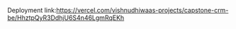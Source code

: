 Deployment link:https://vercel.com/vishnudhiwaas-projects/capstone-crm-be/HhztpQyR3DdhjU6S4n46LgmRqEKh
